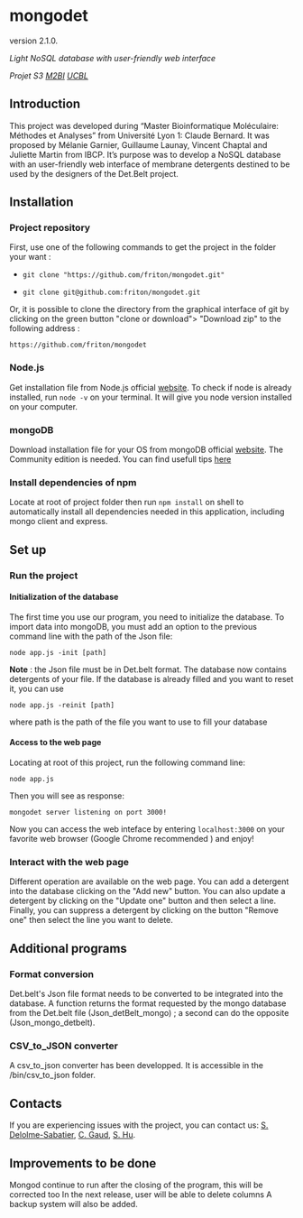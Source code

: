 # mongodet 
version 2.1.0.

*Light NoSQL database with user-friendly web interface*

*Projet S3 [M2BI](https://www.bioinfo-lyon.fr/) [UCBL](https://www.univ-lyon1.fr/)*

## Introduction

This project was developed during “Master Bioinformatique Moléculaire: Méthodes et Analyses” from Université Lyon 1: Claude Bernard. It was proposed by Mélanie Garnier, Guillaume Launay, Vincent Chaptal and Juliette Martin from IBCP. It’s purpose was to develop a NoSQL database with an user-friendly web interface of membrane detergents destined to be used by the designers of the Det.Belt project.


## Installation

### Project repository

First, use one of the following commands to get the project in the folder your want :

- ```git clone "https://github.com/friton/mongodet.git"```


- ```git clone git@github.com:friton/mongodet.git```

Or, it is possible to clone the directory from the graphical interface of git by clicking on the green button "clone or download"> "Download zip" to the following address :

```https://github.com/friton/mongodet```


### Node.js

Get installation file from Node.js official [website](https://nodejs.org). To check if node is already installed, run `node -v` on your terminal. It will give you node version installed on your computer.

### mongoDB

Download installation file for your OS from mongoDB official [website](https://www.mongodb.com/download-center?jmp=nav#community). The Community edition is needed. You can find usefull tips [here](https://docs.mongodb.com/manual/administration/install-community/) 

### Install dependencies of npm

Locate at root of project folder then run `npm install` on shell to automatically install all dependencies needed in this application, including mongo client and express.


## Set up

### Run the project

#### Initialization of the database

The first time you use our program, you need to initialize the database. To import data into mongoDB, you must add an option to the previous command line with the path of the Json file:

```
node app.js -init [path]
```

**Note** : the Json file must be in Det.belt format. The database now contains detergents of your file.
If the database is already filled and you want to reset it, you can use 

```
node app.js -reinit [path]
```

where path is the path of the file you want to use to fill your database

#### Access to the web page

Locating at root of this project, run the following command line:
```
node app.js
```

Then you will see as response:
```
mongodet server listening on port 3000!
```

Now you can access the web inteface by entering `localhost:3000` on your favorite web browser (Google Chrome recommended ) and enjoy!



### Interact with the web page

Different operation are available on the web page.
You can add a detergent into the database clicking on the "Add new" button.
You can also update a detergent by clicking on the "Update one" button and then select a line.
Finally, you can suppress a detergent by clicking on the button "Remove one" then select the line you want to delete.


## Additional programs

### Format conversion
Det.belt's Json file format needs to be converted to be integrated into the database. A function returns the format requested by the mongo database from the Det.belt file (Json_detBelt_mongo) ; a second can do the opposite (Json_mongo_detbelt).

### CSV_to_JSON converter

A csv_to_json converter has been developped. It is accessible in the /bin/csv_to_json folder.

## Contacts

If you are experiencing issues with the project, you can contact us: [S. Delolme-Sabatier](mailto:sebastien.delolme-sabatier@etu.univ-lyon1.fr), [C. Gaud](mailto:caroline.gaud@etu.univ-lyon1.fr), [S. Hu](mailto:shangnong.hu@etu.univ-lyon1.fr).
	
## Improvements to be done

Mongod continue to run after the closing of the program, this will be corrected too
In the next release, user will be able to delete columns
A backup system will also be added. 
